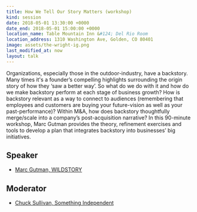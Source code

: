 ```yaml
---
title: How We Tell Our Story Matters (workshop)
kind: session
date: 2018-05-01 13:30:00 +0000
date_end: 2018-05-01 15:00:00 +0000
location_name: Table Mountain Inn &#124; Del Rio Room
location_address: 1310 Washington Ave, Golden, CO 80401
image: assets/the-wright-ig.png
last_modified_at: now
layout: talk
---
```

Organizations, especially those in the outdoor-industry, have a backstory. Many times it's a founder’s compelling highlights surrounding the origin story of how they ‘saw a better way’. So what do we do with it and how do we make backstory perform at each stage of business growth? How is backstory relevant as a way to connect to audiences (remembering that employees and customers are buying your future-vision as well as your past-performance)? Within M&A, how does backstory thoughtfully merge/scale into a company’s post-acquisition narrative? In this 90-minute workshop, Marc Gutman provides the theory, refinement exercises and tools to develop a plan that integrates backstory into businesses’ big initiatives.

## Speaker

* [Marc Gutman, WILDSTORY](https://wildstory.com/)

## Moderator

* [Chuck Sullivan, Something Independent](http://www.somethingindependent.com/)